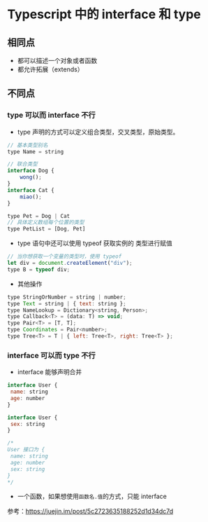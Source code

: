 # Typescript 中的 interface 和 type

## 相同点

- 都可以描述一个对象或者函数
- 都允许拓展（extends）

## 不同点

### type 可以而 interface 不行

- type 声明的方式可以定义组合类型，交叉类型，原始类型。

```js
// 基本类型别名
type Name = string

// 联合类型
interface Dog {
    wong();
}
interface Cat {
    miao();
}

type Pet = Dog | Cat
// 具体定义数组每个位置的类型
type PetList = [Dog, Pet]
```

- type 语句中还可以使用 typeof 获取实例的 类型进行赋值

```js
// 当你想获取一个变量的类型时，使用 typeof
let div = document.createElement("div");
type B = typeof div;
```

- 其他操作

```js
type StringOrNumber = string | number;
type Text = string | { text: string };
type NameLookup = Dictionary<string, Person>;
type Callback<T> = (data: T) => void;
type Pair<T> = [T, T];
type Coordinates = Pair<number>;
type Tree<T> = T | { left: Tree<T>, right: Tree<T> };
```

### interface 可以而 type 不行

- interface 能够声明合并

```js
interface User {
 name: string
 age: number
}

interface User {
 sex: string
}

/*
User 接口为 {
 name: string
 age: number
 sex: string
}
*/
```

- 一个函数，如果想使用`函数名.值`的方式，只能 interface

参考：https://juejin.im/post/5c2723635188252d1d34dc7d
